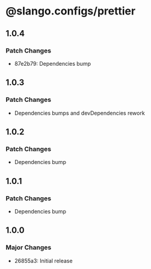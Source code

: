 # @slango.configs/prettier

## 1.0.4

### Patch Changes

- 87e2b79: Dependencies bump

## 1.0.3

### Patch Changes

- Dependencies bumps and devDependencies rework

## 1.0.2

### Patch Changes

- Dependencies bump

## 1.0.1

### Patch Changes

- Dependencies bump

## 1.0.0

### Major Changes

- 26855a3: Initial release
